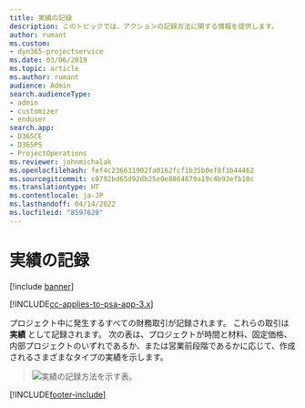 ```yaml
---
title: 実績の記録
description: このトピックでは、アクションの記録方法に関する情報を提供します。
author: rumant
ms.custom:
- dyn365-projectservice
ms.date: 03/06/2019
ms.topic: article
ms.author: rumant
audience: Admin
search.audienceType:
- admin
- customizer
- enduser
search.app:
- D365CE
- D365PS
- ProjectOperations
ms.reviewer: johnmichalak
ms.openlocfilehash: fef4c236631902fa0162fcf1b35b0ef8f1b44462
ms.sourcegitcommit: c0792bd65d92db25e0e8864879a19c4b93efb10c
ms.translationtype: HT
ms.contentlocale: ja-JP
ms.lasthandoff: 04/14/2022
ms.locfileid: "8597620"
---
```

# <a name="recording-actuals"></a>実績の記録 

[!include [banner](../includes/psa-now-project-operations.md)]

[!INCLUDE[cc-applies-to-psa-app-3.x](../includes/cc-applies-to-psa-app-3x.md)]

プロジェクト中に発生するすべての財務取引が記録されます。 これらの取引は **実績** として記録されます。 次の表は、プロジェクトが時間と材料、固定価格、内部プロジェクトのいずれであるか、または営業前段階であるかに応じて、作成されるさまざまなタイプの実績を示します。

> ![実績の記録方法を示す表。](media/advanced-table2.png)


[!INCLUDE[footer-include](../includes/footer-banner.md)]
